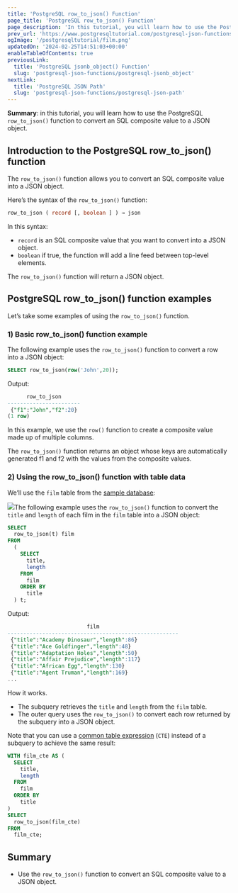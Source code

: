 ```yaml
---
title: 'PostgreSQL row_to_json() Function'
page_title: 'PostgreSQL row_to_json() Function'
page_description: 'In this tutorial, you will learn how to use the PostgreSQL row_to_json() function to convert an SQL composite value to a JSON object.'
prev_url: 'https://www.postgresqltutorial.com/postgresql-json-functions/postgresql-row_to_json/'
ogImage: '/postgresqltutorial/film.png'
updatedOn: '2024-02-25T14:51:03+00:00'
enableTableOfContents: true
previousLink:
  title: 'PostgreSQL jsonb_object() Function'
  slug: 'postgresql-json-functions/postgresql-jsonb_object'
nextLink:
  title: 'PostgreSQL JSON Path'
  slug: 'postgresql-json-functions/postgresql-json-path'
---
```


**Summary**: in this tutorial, you will learn how to use the PostgreSQL `row_to_json()` function to convert an SQL composite value to a JSON object.

## Introduction to the PostgreSQL row_to_json() function

The `row_to_json()` function allows you to convert an SQL composite value into a JSON object.

Here’s the syntax of the `row_to_json()` function:

```sql
row_to_json ( record [, boolean ] ) → json
```

In this syntax:

- `record` is an SQL composite value that you want to convert into a JSON object.
- `boolean` if true, the function will add a line feed between top\-level elements.

The `row_to_json()` function will return a JSON object.

## PostgreSQL row_to_json() function examples

Let’s take some examples of using the `row_to_json()` function.

### 1\) Basic row_to_json() function example

The following example uses the `row_to_json()` function to convert a row into a JSON object:

```sql
SELECT row_to_json(row('John',20));
```

Output:

```sql
      row_to_json
-----------------------
 {"f1":"John","f2":20}
(1 row)
```

In this example, we use the `row()` function to create a composite value made up of multiple columns.

The `row_to_json()` function returns an object whose keys are automatically generated f1 and f2 with the values from the composite values.

### 2\) Using the row_to_json() function with table data

We’ll use the `film` table from the [sample database](../postgresql-getting-started/postgresql-sample-database):

![](/postgresqltutorial/film.png)The following example uses the `row_to_json()` function to convert the `title` and `length` of each film in the `film` table into a JSON object:

```sql
SELECT
  row_to_json(t) film
FROM
  (
    SELECT
      title,
      length
    FROM
      film
    ORDER BY
      title
  ) t;
```

Output:

```sql
                         film
------------------------------------------------------
 {"title":"Academy Dinosaur","length":86}
 {"title":"Ace Goldfinger","length":48}
 {"title":"Adaptation Holes","length":50}
 {"title":"Affair Prejudice","length":117}
 {"title":"African Egg","length":130}
 {"title":"Agent Truman","length":169}
...
```

How it works.

- The subquery retrieves the `title` and `length` from the `film` table.
- The outer query uses the `row_to_json()` to convert each row returned by the subquery into a JSON object.

Note that you can use a [common table expression](../postgresql-tutorial/postgresql-cte) (`CTE`) instead of a subquery to achieve the same result:

```sql
WITH film_cte AS (
  SELECT
    title,
    length
  FROM
    film
  ORDER BY
    title
)
SELECT
  row_to_json(film_cte)
FROM
  film_cte;
```

## Summary

- Use the `row_to_json()` function to convert an SQL composite value to a JSON object.
